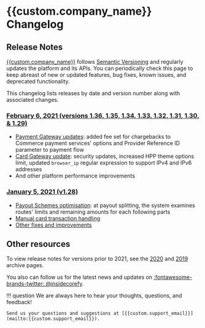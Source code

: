 # {{custom.company_name}} Changelog

## Release Notes

[{{custom.company_name}}]({{custom.website_url}}) follows [Semantic Versioning](https://semver.org/) and regularly updates the platform and its APIs. You can periodically check this page to keep abreast of new or updated features, bug fixes, known issues, and deprecated functionality.

This changelog lists releases by date and version number along with associated changes.

### [February 6, 2021 (versions 1.36, 1.35, 1.34, 1.33, 1.32, 1.31, 1.30, & 1.29)](v1.36-1.29/)

* [Payment Gateway updates](v1.36-1.29/#payment-gateway-updates): added fee set for chargebacks to Commerce payment services' options and Provider Reference ID parameter to payment flow
* [Card Gateway update](v1.36-1.29/#card-gateway-updates): security updates, increased HPP theme options limit, updated `browser_ip` regular expression to support IPv4 and IPv6 addresses
* And other platform performance improvements

### [January 5, 2021 (v1.28)](v1.28/)

* [Payout Schemes optimisation](v1.28/#payout-schemes-update): at payout splitting, the system examines routes' limits and remaining amounts for each following parts
* [Manual card transaction handling](v1.28/#card-gate-update)
* [Other fixes and improvements](v1.28/#fixes-and-improvements)

## Other resources

To view release notes for versions prior to 2021, see the [2020](archive/2020) and [2019](archive/2019) archive pages.

You also can follow us for the latest news and updates on [:fontawesome-brands-twitter: @insidecorefy](https://twitter.com/insidecorefy).

<!--

## Documentation Changelog

We are improving our documentation day by day, so add to the list only significant changes, news, articles, and sections (starting with version 1.30).

-->

!!! question
    We are always here to hear your thoughts, questions, and feedback!

    Send us your questions and suggestions at [{{custom.support_email}}](mailto:{{custom.support_email}}).
